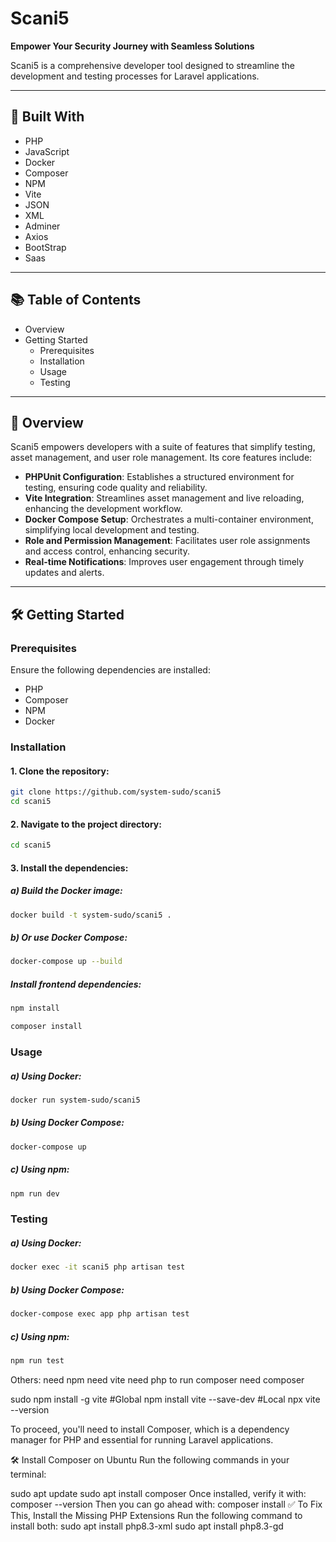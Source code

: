 # Scani5

**Empower Your Security Journey with Seamless Solutions**

Scani5 is a comprehensive developer tool designed to streamline the development and testing processes for Laravel applications.

---

## 🚀 Built With

- PHP
- JavaScript
- Docker
- Composer
- NPM
- Vite
- JSON
- XML
- Adminer
- Axios
- BootStrap
- Saas

---

## 📚 Table of Contents

- Overview
- Getting Started
  - Prerequisites
  - Installation
  - Usage
  - Testing

---

## 🧭 Overview

Scani5 empowers developers with a suite of features that simplify testing, asset management, and user role management. Its core features include:

- **PHPUnit Configuration**: Establishes a structured environment for testing, ensuring code quality and reliability.
- **Vite Integration**: Streamlines asset management and live reloading, enhancing the development workflow.
- **Docker Compose Setup**: Orchestrates a multi-container environment, simplifying local development and testing.
- **Role and Permission Management**: Facilitates user role assignments and access control, enhancing security.
- **Real-time Notifications**: Improves user engagement through timely updates and alerts.

---

## 🛠️ Getting Started

### Prerequisites

Ensure the following dependencies are installed:

- PHP
- Composer
- NPM
- Docker

### Installation

#### 1.	Clone the repository:

```bash
git clone https://github.com/system-sudo/scani5
cd scani5
```
#### 2.	Navigate to the project directory:
```bash
cd scani5
```
#### 3.	Install the dependencies: 
##### a) Build the Docker image:  
```bash
docker build -t system-sudo/scani5 .
```
##### b) Or use Docker Compose:
```bash
docker-compose up --build
```
##### Install frontend dependencies:
```bash
npm install
```
```bash
composer install
```
### Usage
##### a) Using Docker:
```bash
docker run system-sudo/scani5
```
##### b) Using Docker Compose:
```bash
docker-compose up
```
##### c) Using npm:
```bash
npm run dev
```

### Testing 
##### a) Using Docker:
```bash
docker exec -it scani5 php artisan test
```
##### b) Using Docker Compose:
```bash
docker-compose exec app php artisan test
```
##### c) Using npm:
```bash
npm run test
```
Others:
need npm
need vite
need php to run composer
need composer

sudo npm install -g vite   #Global
npm install vite --save-dev #Local
npx vite --version

To proceed, you'll need to install Composer, which is a dependency manager for PHP and essential for running Laravel applications.

🛠️ Install Composer on Ubuntu
Run the following commands in your terminal:

sudo apt update
sudo apt install composer
Once installed, verify it with:  
composer --version
Then you can go ahead with:
composer install
✅ To Fix This, Install the Missing PHP Extensions
Run the following command to install both:
sudo apt install php8.3-xml
sudo apt install php8.3-gd




